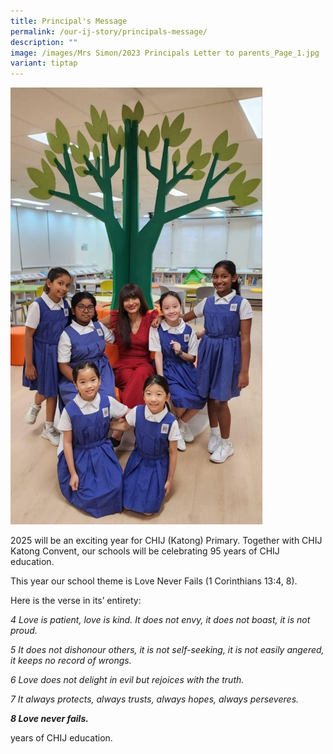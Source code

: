 ```yaml
---
title: Principal's Message
permalink: /our-ij-story/principals-message/
description: ""
image: /images/Mrs Simon/2023 Principals Letter to parents_Page_1.jpg
variant: tiptap
---
```

<p></p>
<div class="isomer-image-wrapper">
<img style="width: 80%;" height="auto" width="100%" alt="" src="/images/Library_1.jpg">
</div>
<p></p>
<p>2025 will be an exciting year for CHIJ (Katong) Primary. Together with
CHIJ Katong Convent, our schools will be celebrating 95 years of CHIJ education.</p>
<p>This year our school theme is Love Never Fails (1 Corinthians 13:4, 8).</p>
<p>Here is the verse in its’ entirety:</p>
<p><em>4 Love is patient, love is kind. It does not envy, it does not boast, it is not proud.</em>
</p>
<p><em>5 It does not dishonour others, it is not self-seeking, it is not easily angered, it keeps no record of wrongs.</em>
</p>
<p><em>6 Love does not delight in evil but rejoices with the truth.</em>
</p>
<p><em>7 It always protects, always trusts, always hopes, always perseveres.</em>
</p>
<p><strong><em>8 Love never fails.</em></strong>
</p>
<p></p>
<p></p>
<p></p>
<p></p>
<p></p>
<p></p>
<p></p>
<p></p>
<p>years of CHIJ education.</p>
